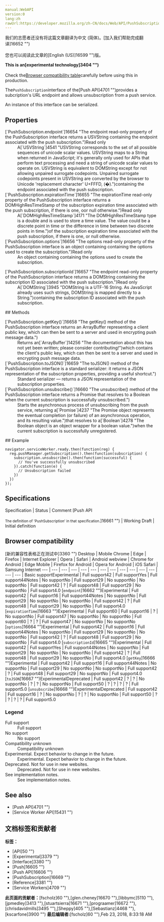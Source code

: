 ```yaml
---
manual:WebAPI
version:0
lang:zh
rawUrl:https://developer.mozilla.org/zh-CN/docs/Web/API/PushSubscription
---
```




<bdi>我们的志愿者还没有将这篇文章翻译为<bdi>中文 (简体)</bdi>。[加入我们帮助完成翻译]16652 "")<br></br>您也可以阅读此文章的[English (US)]16599 "")版。</bdi>






**This is an[experimental technology]3404 "")**<br></br>Check the[Browser compatibility table](%3033#Browser_compatibility "")carefully before using this in production.





The`PushSubscription`interface of the[Push API]4701 "")provides a subcription&#39;s URL endpoint and allows unsubscription from a push service.



An instance of this interface can be serialized.


## Properties<a name="Properties"></a>
<dl><dt>[`PushSubscription.endpoint`]16654 "The endpoint read-only property of the PushSubscription interface returns a USVString containing the endpoint associated with the push subscription.")Read only</dt><dd>A[`USVString`]4541 "USVString corresponds to the set of all possible sequences of unicode scalar values. USVString maps to a String when returned in JavaScript; it's generally only used for APIs that perform text processing and need a string of unicode scalar values to operate on. USVString is equivalent to DOMString except for not allowing unpaired surrogate codepoints. Unpaired surrogate codepoints present in USVString are converted by the browser to Unicode 'replacement character' U+FFFD, (�).")containing the endpoint associated with the push subscription.</dd><dt>[`PushSubscription.expirationTime`]16655 "The expirationTime read-only property of the PushSubscription interface returns a DOMHighResTimeStamp of the subscription expiration time associated with the push subscription, if there is one, oor null otherwise.")Read only</dt><dd>A[`DOMHighResTimeStamp`]4171 "The DOMHighResTimeStamp type is a double and is used to store a time value. The value could be a discrete point in time or the difference in time between two discrete points in time.")of the subscription expiration time associated with the push subscription, if there is one, or null otherwise.</dd><dt>[`PushSubscription.options`]16656 "The options read-only property of the PushSubscription interface is an object containing containing the options used to create the subscription.")Read only</dt><dd>An object containing containing the options used to create the subscription.</dd></dl><dl><dt>[`PushSubscription.subscriptionId`]16657 "The endpoint read-only property of the PushSubscription interface returns a DOMString containing the subscription ID associated with the push subscription.")<i></i>Read only</dt><dd>A[`DOMString`]3945 "DOMString is a UTF-16 String. As JavaScript already uses such strings, DOMString is mapped directly to a String.")containing the subscription ID associated with the push subscription.</dd></dl>
## Methods<a name="Methods"></a>
<dl><dt>[`PushSubscription.getKey()`]16658 "The getKey() method of the PushSubscription interface returns an ArrayBuffer representing a client public key, which can then be sent to a server and used in encrypting push message data.")</dt><dd>Returns an[`ArrayBuffer`]14256 "The documentation about this has not yet been written; please consider contributing!")which contains the client&#39;s public key, which can then be sent to a server and used in encrypting push message data.</dd><dt>[`PushSubscription.toJSON()`]16659 "The toJSON() method of the PushSubscription interface is a standard serializer: it returns a JSON representation of the subscription properties, providing a useful shortcut.")</dt><dd>Standard serializer — returns a JSON representation of the subscription properties.</dd><dt>[`PushSubscription.unsubscribe()`]16660 "The unsubscribe() method of the PushSubscription interface returns a Promise that resolves to a Boolean when the current subscription is successfully unsubscribed.")</dt><dd>Starts the asynchronous process of unsubscribing from the push service, returning a[`Promise`]4237 "The Promise object represents the eventual completion (or failure) of an asynchronous operation, and its resulting value.")that resolves to a[`Boolean`]4278 "The Boolean object is an object wrapper for a boolean value.")when the current subscription is successfully unregistered.</dd></dl>
## Example<a name="Example"></a>

```
navigator.serviceWorker.ready.then(function(reg) {
  reg.pushManager.getSubscription().then(function(subscription) {
    subscription.unsubscribe().then(function(successful) {
      // You've successfully unsubscribed
    }).catch(function(e) {
      // Unsubscription failed
    })
  })        
});
```

## Specifications<a name="Specifications"></a>
Specification | Status | Comment 
[Push API<br></br><small>The definition of &#39;PushSubscription&#39; in that specification.</small>]16661 "") | Working Draft | Initial definition 


## Browser compatibility<a name="Browser_compatibility"></a>
[新的兼容性表格正在测试中<i></i>]3360 "")
<abbr>Desktop<i></i></abbr> | <abbr>Mobile<i></i></abbr> 
<abbr>Chrome<i></i></abbr> | <abbr>Edge<i></i></abbr> | <abbr>Firefox<i></i></abbr> | <abbr>Internet Explorer<i></i></abbr> | <abbr>Opera<i></i></abbr> | <abbr>Safari<i></i></abbr> | <abbr>Android webview<i></i></abbr> | <abbr>Chrome for Android<i></i></abbr> | <abbr>Edge Mobile<i></i></abbr> | <abbr>Firefox for Android<i></i></abbr> | <abbr>Opera for Android<i></i></abbr> | <abbr>iOS Safari<i></i></abbr> | <abbr>Samsung Internet<i></i></abbr> 
 ---  |  ---  |  ---  |  ---  |  ---  |  ---  |  ---  |  ---  |  ---  |  ---  |  ---  |  ---  |  ---  |  ---  | 
Basic support<abbr>Experimental<i></i></abbr> | <abbr>Full support</abbr>42 | <abbr>Full support</abbr>Yes | <abbr>Full support</abbr>44<abbr>Notes<i></i></abbr> | <abbr>No support</abbr>No | <abbr>Full support</abbr>29 | <abbr>No support</abbr>No | <abbr>No support</abbr>No | <abbr>Full support</abbr>42 | <abbr>?</abbr> | <abbr>Full support</abbr>48 | <abbr>Full support</abbr>29 | <abbr>No support</abbr>No | <abbr>Full support</abbr>4.0 
[`endpoint`]16662 "")<abbr>Experimental<i></i></abbr> | <abbr>Full support</abbr>42 | <abbr>Full support</abbr>16 | <abbr>Full support</abbr>44<abbr>Notes<i></i></abbr> | <abbr>No support</abbr>No | <abbr>Full support</abbr>29 | <abbr>No support</abbr>No | <abbr>No support</abbr>No | <abbr>Full support</abbr>42 | <abbr>?</abbr> | <abbr>Full support</abbr>48 | <abbr>Full support</abbr>29 | <abbr>No support</abbr>No | <abbr>Full support</abbr>4.0 
[`expirationTime`]16663 "")<abbr>Experimental<i></i></abbr> | <abbr>Full support</abbr>60 | <abbr>Full support</abbr>16 | <abbr>?</abbr> | <abbr>No support</abbr>No | <abbr>Full support</abbr>47 | <abbr>No support</abbr>No | <abbr>No support</abbr>No | <abbr>Full support</abbr>60 | <abbr>?</abbr> | <abbr>?</abbr> | <abbr>Full support</abbr>47 | <abbr>No support</abbr>No | <abbr>No support</abbr>No 
[`options`]16664 "")<abbr>Experimental<i></i></abbr> | <abbr>Full support</abbr>42 | <abbr>Full support</abbr>16 | <abbr>Full support</abbr>44<abbr>Notes<i></i></abbr> | <abbr>No support</abbr>No | <abbr>Full support</abbr>29 | <abbr>No support</abbr>No | <abbr>No support</abbr>No | <abbr>Full support</abbr>42 | <abbr>?</abbr> | <abbr>Full support</abbr>48 | <abbr>Full support</abbr>29 | <abbr>No support</abbr>No | <abbr>Full support</abbr>4.0 
[`subscriptionId`]16665 "")<abbr>Experimental<i></i></abbr> | <abbr>Full support</abbr>42 | <abbr>Full support</abbr>Yes | <abbr>Full support</abbr>44<abbr>Notes<i></i></abbr> | <abbr>No support</abbr>No | <abbr>Full support</abbr>29 | <abbr>No support</abbr>No | <abbr>No support</abbr>No | <abbr>Full support</abbr>42 | <abbr>?</abbr> | <abbr>Full support</abbr>48 | <abbr>Full support</abbr>29 | <abbr>No support</abbr>No | <abbr>Full support</abbr>4.0 
[`getKey`]16666 "")<abbr>Experimental<i></i></abbr> | <abbr>Full support</abbr>42 | <abbr>Full support</abbr>16 | <abbr>Full support</abbr>44<abbr>Notes<i></i></abbr> | <abbr>No support</abbr>No | <abbr>Full support</abbr>29 | <abbr>No support</abbr>No | <abbr>No support</abbr>No | <abbr>Full support</abbr>42 | <abbr>?</abbr> | <abbr>Full support</abbr>48 | <abbr>Full support</abbr>29 | <abbr>No support</abbr>No | <abbr>Full support</abbr>4.0 
[`toJSON`]16667 "")<abbr>Experimental<i></i></abbr><abbr>Deprecated<i></i></abbr> | <abbr>Full support</abbr>42 | <abbr>?</abbr> | <abbr>?</abbr> | <abbr>No support</abbr>No | <abbr>?</abbr> | <abbr>?</abbr> | <abbr>No support</abbr>No | <abbr>Full support</abbr>50 | <abbr>?</abbr> | <abbr>?</abbr> | <abbr>?</abbr> | <abbr>?</abbr> | <abbr>Full support</abbr>5.0 
[`unsubscribe`]16668 "")<abbr>Experimental<i></i></abbr><abbr>Deprecated<i></i></abbr> | <abbr>Full support</abbr>42 | <abbr>Full support</abbr>16 | <abbr>?</abbr> | <abbr>No support</abbr>No | <abbr>?</abbr> | <abbr>?</abbr> | <abbr>No support</abbr>No | <abbr>Full support</abbr>50 | <abbr>?</abbr> | <abbr>?</abbr> | <abbr>?</abbr> | <abbr>?</abbr> | <abbr>Full support</abbr>5.0 


### Legend<a name="Legend"></a>
<dl><dt><abbr>Full support</abbr></dt><dd>Full support</dd><dt><abbr>No support</abbr></dt><dd>No support</dd><dt><abbr>Compatibility unknown</abbr></dt><dd>Compatibility unknown</dd><dt><abbr>Experimental. Expect behavior to change in the future.<i></i></abbr></dt><dd>Experimental. Expect behavior to change in the future.</dd><dt><abbr>Deprecated. Not for use in new websites.<i></i></abbr></dt><dd>Deprecated. Not for use in new websites.</dd><dt><abbr>See implementation notes.<i></i></abbr></dt><dd>See implementation notes.</dd></dl>


## See also<a name="See_also"></a>

* [Push API]4701 "")
* [Service Worker API]15431 "")



## 文档标签和贡献者
**标签：**
* [API]50 "")
* [Experimental]3379 "")
* [Interface]3380 "")
* [Push]16605 "")
* [Push API]16606 "")
* [PushSubscription]16669 "")
* [Reference]3381 "")
* [Service Workers]4709 "")

**此页面的贡献者：**[fscholz]60 ""),[glen.cheney]16670 ""),[libbymc]5110 ""),[jpmedley]3413 ""),[stuartsierra]16671 ""),[prograamer]16672 ""),[chrisdavidmills]3495 ""),[Sheppy]405 ""),[Sebastianz]4468 ""),[kscarfone]3900 "")
**最后编辑者:**[fscholz]60 ""),<time>Feb 23, 2018, 8:33:18 AM</time>



